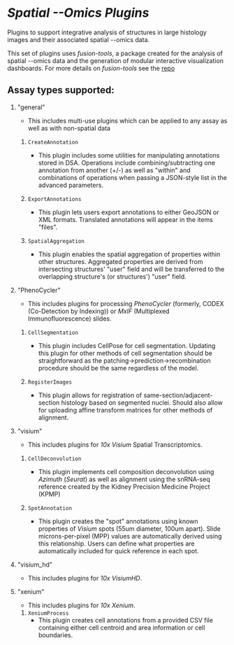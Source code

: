 # *Spatial --Omics Plugins*
Plugins to support integrative analysis of structures in large histology images and their associated spatial --omics data.

This set of plugins uses *fusion-tools*, a package created for the analysis of spatial --omics data and the generation of modular interactive visualization dashboards. For more details on *fusion-tools* see the [repo](https://github.com/spborder/fusion-tools/)

## Assay types supported:

1. "general"
    - This includes multi-use plugins which can be applied to any assay as well as with non-spatial data

    1. `CreateAnnotation`
        - This plugin includes some utilities for manipulating annotations stored in DSA. Operations include combining/subtracting one annotation from another (+/-) as well as "within" and combinations of operations when passing a JSON-style list in the advanced parameters.
    
    2. `ExportAnnotations`
        - This plugin lets users export annotations to either GeoJSON or XML formats. Translated annotations will appear in the items "files".

    3. `SpatialAggregation`
        - This plugin enables the spatial aggregation of properties within other structures. Aggregated properties are derived from intersecting structures' "user" field and will be transferred to the overlapping structure's (or structures') "user" field.

2. "PhenoCycler"
    - This includes plugins for processing *PhenoCycler* (formerly, CODEX (Co-Detection by Indexing)) or *MxIF* (Multiplexed Immunofluorescence) slides.

    1. `CellSegmentation`
        - This plugin includes CellPose for cell segmentation. Updating this plugin for other methods of cell segmentation should be straightforward as the patching->prediction->recombination procedure should be the same regardless of the model.

    2. `RegisterImages`
        - This plugin allows for registration of same-section/adjacent-section histology based on segmented nuclei. Should also allow for uploading affine transform matrices for other methods of alignment.

3. "visium"
    - This includes plugins for *10x Visium* Spatial Transcriptomics.

    1. `CellDeconvolution`
        - This plugin implements cell composition deconvolution using *Azimuth* (*Seurat*) as well as alignment using the snRNA-seq reference created by the Kidney Precision Medicine Project (KPMP)

    2. `SpotAnnotation`
        - This plugin creates the "spot" annotations using known properties of *Visium* spots (55um diameter, 100um apart). Slide microns-per-pixel (MPP) values are automatically derived using this relationship. Users can define what properties are automatically included for quick reference in each spot.

4. "visium_hd"
    - This includes plugins for *10x VisiumHD*.

5. "xenium"
    - This includes plugins for *10x Xenium*.

    1. `XeniumProcess`
        - This plugin creates cell annotations from a provided CSV file containing either cell centroid and area information or cell boundaries. 




    




